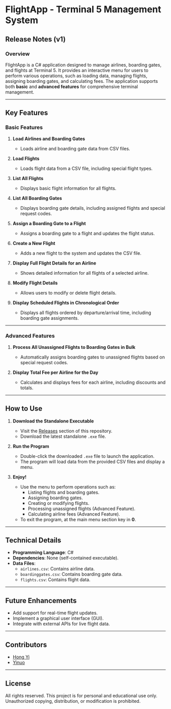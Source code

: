 # FlightApp - Terminal 5 Management System

## Release Notes (v1)

### Overview
FlightApp is a C# application designed to manage airlines, boarding gates, and flights at Terminal 5. It provides an interactive menu for users to perform various operations, such as loading data, managing flights, assigning boarding gates, and calculating fees. The application supports both **basic** and **advanced features** for comprehensive terminal management.

---

## Key Features

### Basic Features

1. **Load Airlines and Boarding Gates**  
   - Loads airline and boarding gate data from CSV files.

2. **Load Flights**  
   - Loads flight data from a CSV file, including special flight types.

3. **List All Flights**  
   - Displays basic flight information for all flights.

4. **List All Boarding Gates**  
   - Displays boarding gate details, including assigned flights and special request codes.

5. **Assign a Boarding Gate to a Flight**  
   - Assigns a boarding gate to a flight and updates the flight status.

6. **Create a New Flight**  
   - Adds a new flight to the system and updates the CSV file.

7. **Display Full Flight Details for an Airline**  
   - Shows detailed information for all flights of a selected airline.

8. **Modify Flight Details**  
   - Allows users to modify or delete flight details.

9. **Display Scheduled Flights in Chronological Order**  
   - Displays all flights ordered by departure/arrival time, including boarding gate assignments.

---

### Advanced Features

1. **Process All Unassigned Flights to Boarding Gates in Bulk**  
   - Automatically assigns boarding gates to unassigned flights based on special request codes.

2. **Display Total Fee per Airline for the Day**  
   - Calculates and displays fees for each airline, including discounts and totals.

---

## How to Use

1. **Download the Standalone Executable**  
   - Visit the [Releases](https://github.com/ouniNP/S10269277_PRG2Assignment/releases) section of this repository.  
   - Download the latest standalone `.exe` file.

2. **Run the Program**  
   - Double-click the downloaded `.exe` file to launch the application.  
   - The program will load data from the provided CSV files and display a menu.

3. **Enjoy!**  
   - Use the menu to perform operations such as:  
     - Listing flights and boarding gates.  
     - Assigning boarding gates.  
     - Creating or modifying flights.  
     - Processing unassigned flights (Advanced Feature).  
     - Calculating airline fees (Advanced Feature).
   - To exit the program, at the main menu section key in **0**.

---

## Technical Details
- **Programming Language**: C#  
- **Dependencies**: None (self-contained executable).  
- **Data Files**:  
  - `airlines.csv`: Contains airline data.  
  - `boardinggates.csv`: Contains boarding gate data.  
  - `flights.csv`: Contains flight data.

---

## Future Enhancements
- Add support for real-time flight updates.  
- Implement a graphical user interface (GUI).  
- Integrate with external APIs for live flight data.

---

## Contributors
- [Hong Yi](https://github.com/pewpewwgun)
- [Yinuo](https://github.com/ouniNP)

---

## License
All rights reserved. This project is for personal and educational use only. Unauthorized copying, distribution, or modification is prohibited.
